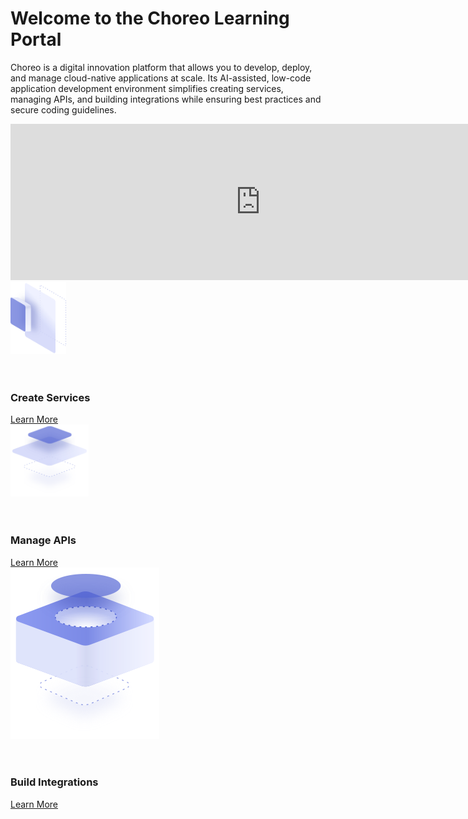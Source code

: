 <div class="container cHeaderTop cHomeContainer">
       <div class="row">
          <div class="col-sm-12 col-md-12 col-lg-12">
          <h1>Welcome to the Choreo Learning Portal</h1>
          </div>
          <div class="col-sm-12 col-md-6 col-lg-6">
             <p>Choreo is a digital innovation platform that allows you to develop, deploy, and manage cloud-native applications at scale. Its AI-assisted, low-code application development environment simplifies creating services, managing APIs, and building integrations while ensuring best practices and secure coding guidelines.</p>
          </div>
          <div class="col-sm-12 col-md-6 col-lg-6">
            <iframe width="800" height="250" src="https://www.youtube.com/embed/65cXAAyeJX0" frameborder="0" allow="accelerometer; autoplay; encrypted-media; gyroscope; picture-in-picture" allowfullscreen></iframe>
          </div>
       </div>
</div>
<div class="container cDocsContainer">
       <div class="container cDocsContainer">
       <div class="row">      
          <div class="col-sm-12 col-md-4 col-lg-4">
             <div class="cIconContainer">
                 <img style= "height: 115px;" src="assets/img/home/services.svg"/>
                 <BR><BR><BR>
                 <h3>Create Services</h3>
                 <a href="services/create-your-first-service/">Learn More</a>
             </div>
          </div>
          <div class="col-sm-12 col-md-4 col-lg-4">
              <div class="cIconContainer">
               <img style= "height: 115px;" src="assets/img/home/api.svg"/>
	           <BR><BR><BR>	
               <h3>Manage APIs</h3>
               <a href="apis/create-and-publish-your-first-api/">Learn More</a>
              </div>
          </div>
          <div class="col-sm-12 col-md-4 col-lg-4">
              <div class="cIconContainer">
                 <img src="assets/img/home/integrations.svg"/>
	             <BR><BR><BR>
                 <h3>Build Integrations</h3>
                 <a href="integrations/build-your-first-integration/">Learn More</a>
              </div>
          </div>
       </div>
</div>
<!---
<div class="container cDocsContainer">
       <div class="row">
        <div class="col-sm-12 col-md-6 col-lg-6">
<div class="cChoreoCards">
<h3>Lorem ipsum dolor sit amet</h3>
<p>Lorem Ipsum is simply dummy text of the printing and typesetting industry. 
<a class="cChoreoDocsButtons" href="">Lorem ipsum dolor sit amet</a>
</div>
</div>
        <div class="col-sm-12 col-md-6 col-lg-6">
<div class="cChoreoCards">
<h3>Lorem ipsum dolor sit amet</h3>
<p>Lorem Ipsum is simply dummy text of the printing and typesetting industry. 
<a class="cChoreoDocsButtons" href="">Lorem ipsum dolor sit amet</a>
</div>
</div>
        <div class="col-sm-12 col-md-6 col-lg-6">
<div class="cChoreoCards">
<h3>Lorem ipsum dolor sit amet</h3>
<p>Lorem Ipsum is simply dummy text of the printing and typesetting industry. 
<a class="cChoreoDocsButtons" href="">Lorem ipsum dolor sit amet</a>
</div>
</div>
        <div class="col-sm-12 col-md-6 col-lg-6">
<div class="cChoreoCards">
<h3>Lorem ipsum dolor sit amet</h3>
<p>Lorem Ipsum is simply dummy text of the printing and typesetting industry. 
<a class="cChoreoDocsButtons" href="">Lorem ipsum dolor sit amet</a>
</div>
</div>
 </div>
</div>
<div class="container cDocsContainer">
       <div class="row">
        <div class="col-sm-12 col-md-12 col-lg-12">
         <h2>Watch Now</h2>
         </div>
        <div class="col-sm-12 col-md-4 col-lg-4">
            <img src="./images/video.jpg" alt="" class=" ls-is-cached lazyloaded">
          </div>
            <div class="col-sm-12 col-md-4 col-lg-4">
            <img src="./images/video.jpg" alt="" class=" ls-is-cached lazyloaded">
          </div>
            <div class="col-sm-12 col-md-4 col-lg-4">
            <img src="./images/video.jpg" alt="" class=" ls-is-cached lazyloaded">
          </div>
</div>
</div>
-->
